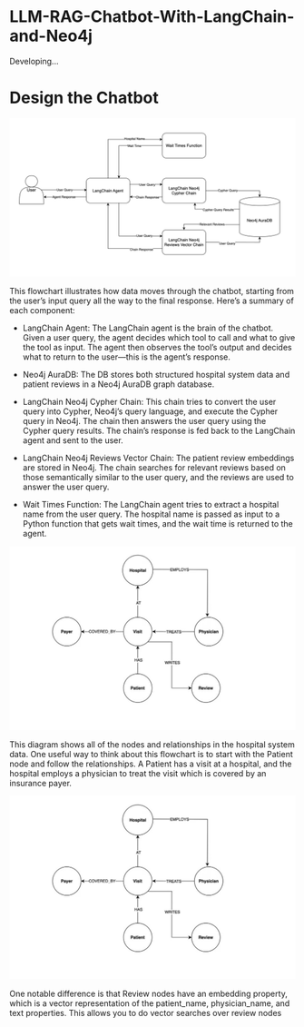 # LLM-RAG-Chatbot-With-LangChain-and-Neo4j

Developing... 


# Design the Chatbot

![Architecture and data flow for the hospital system chatbot](images/Archc.png)



This flowchart illustrates how data moves through the chatbot, starting from the user’s input query all the way to the final response. Here’s a summary of each component:

- LangChain Agent: The LangChain agent is the brain of the chatbot. Given a user query, the agent decides which tool to call and what to give the tool as input. The agent then observes the tool’s output and decides what to return to the user—this is the agent’s response.

- Neo4j AuraDB: The DB stores both structured hospital system data and patient reviews in a Neo4j AuraDB graph database.

- LangChain Neo4j Cypher Chain: This chain tries to convert the user query into Cypher, Neo4j’s query language, and execute the Cypher query in Neo4j. The chain then answers the user query using the Cypher query results. The chain’s response is fed back to the LangChain agent and sent to the user.

- LangChain Neo4j Reviews Vector Chain: The patient review embeddings are stored in Neo4j. The chain searches for relevant reviews based on those semantically similar to the user query, and the reviews are used to answer the user query.

- Wait Times Function: The LangChain agent tries to extract a hospital name from the user query. The hospital name is passed as input to a Python function that gets wait times, and the wait time is returned to the agent.


![Hospital system graph database design](images/Hospital_sys_design.png)

This diagram shows all of the nodes and relationships in the hospital system data. One useful way to think about this flowchart is to start with the Patient node and follow the relationships. A Patient has a visit at a hospital, and the hospital employs a physician to treat the visit which is covered by an insurance payer.


![Hospital system node properties](images/Hospital_sys_design.png)

One notable difference is that Review nodes have an embedding property, which is a vector representation of the patient_name, physician_name, and text properties. This allows you to do vector searches over review nodes
